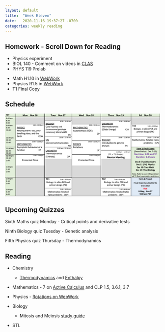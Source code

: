 ```yaml
---
layout: default
title:  "Week Eleven"
date:   2020-11-16 19:37:27 -0700
categories: weekly reading
---
```


## Homework - Scroll Down for Reading
- Physics experiment
- BIOL 140 - Comment on videos in [CLAS](https://clas2.arts.ubc.ca/science)
- PHYS 119 Prelab
<!-- - Chemistry 9 in [Sapling Learning](https://canvas.ubc.ca/courses/62920/modules/items/2122446) -->
- Math H1.10 in [WebWork](https://webwork.elearning.ubc.ca/webwork2/2020W1-2_SCIE_010_001/)
- Physics R1.5 in [WebWork](https://webwork.elearning.ubc.ca/webwork2/2020W1-2_SCIE_010_001/)
- T1 Final Copy

## Schedule

![Week Eleven Schedule](/assets/w11schedule.png)

## Upcoming Quizzes

Sixth Maths quiz Monday - Critical points and derivative tests    
<!-- Second Maths test Monday - Everything so far with an emphasis on antiderivatives, implicit differentiation and ODEs   -->
Ninth Biology quiz Tuesday - Genetic analysis   
<!-- Third Chemistry quiz Thursday - Stereochemistry    -->
Fifth Physics quiz Thursday - Thermodynamics   


## Reading

- Chemistry
	- [Thermodynamics](https://canvas.ubc.ca/courses/62920/pages/class-16-november-5-introduction-to-thermodynamics?module_item_id=251584) and [Enthalpy](https://canvas.ubc.ca/courses/62920/pages/class-18-november-12-the-first-law-in-action-introducing-enthalpy?module_item_id=2565605)

- Mathematics - 7 on [Active Calculus](https://activecalculus.org/) and CLP 1.5, 3.6.1, 3.7

- Physics - [Rotations on WebWork](https://webwork.elearning.ubc.ca/webwork2/2020W1-2_SCIE_010_001/)<!--  - Open Stax 2 [1.6](https://openstax.org/books/university-physics-volume-2/pages/1-6-mechanisms-of-heat-transfer) -->

- Biology
	- Mitosis and Meiosis [study guide](https://canvas.ubc.ca/courses/62806/files/10861641/download?wrap=19)

- STL